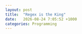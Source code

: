 ```yaml
---
layout: post
title:  "Regex is the King"
date:   2026-08-24 7:05:52 +1000
categories: Programming
---
```

